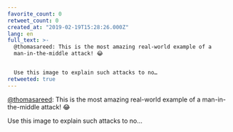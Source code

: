 ```yaml
---
favorite_count: 0
retweet_count: 0
created_at: "2019-02-19T15:28:26.000Z"
lang: en
full_text: >-
  @thomasareed: This is the most amazing real-world example of a
  man-in-the-middle attack! 😂


  Use this image to explain such attacks to no…
retweeted: true
---
```


[@thomasareed](https://twitter.com/thomasareed): This is the most amazing
real-world example of a man-in-the-middle attack! 😂

Use this image to explain such attacks to no…
